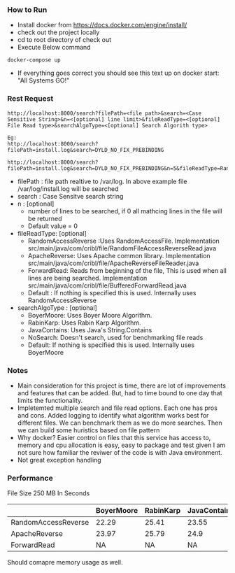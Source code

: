 ### How to Run

- Install docker from https://docs.docker.com/engine/install/
- check out the project locally
- cd to root directory of check out 
- Execute Below command
```
docker-compose up 
```
- If everything goes correct you should see this text up on docker start: "All Systems GO!"

### Rest Request
```
http://localhost:8000/search?filePath=<file path>&search=<Case Sensitive String>&n=<[optional] line limit>&fileReadType=<[optional] File Read type>&searchAlgoType=<[optional] Search Algorith type>

Eg: 
http://localhost:8000/search?filePath=install.log&search=DYLD_NO_FIX_PREBINDING

http://localhost:8000/search?filePath=install.log&search=DYLD_NO_FIX_PREBINDING&n=5&fileReadType=RandomAccessReverse&searchAlgoType=BoyerMoore
```
- filePath : file path realtive to /var/log. In above example file /var/log/install.log will be searched
- search : Case Sensitve search string
- n : [optional]
	- number of lines to be searched, if 0 all mathcing lines in the file will be returned
	- Default value = 0
- fileReadType: [optional]
	- RandomAccessReverse :Uses RandomAccessFile.  Implementation src/main/java/com/cribl/file/RandomFileAccessReverseRead.java
	- ApacheReverse: Uses Apache common library. Implementation src/main/java/com/cribl/file/ApacheReverseFileReader.java
	- ForwardRead: Reads from beginning of the file, This is used when all lines are being searched. Implementation src/main/java/com/cribl/file/BufferedForwardRead.java
	- Default : If nothing is specified this is used. Internally uses RandomAccessReverse
- searchAlgoType : [optional]
	- BoyerMoore: Uses Boyer Moore Algorithm.
	- RabinKarp: Uses Rabin Karp Algorithm.
	- JavaContains: Uses Java's String.Contains
	- NoSearch: Doesn't search, used for benchmarking file reads
	- Default: If nothing is specified this is used. Internally uses BoyerMoore

### Notes
- Main consideration for this project is time, there are lot of improvements and features that can be added. But, had to time bound to one day that limits the functionality.
- Impletemted multiple search and file read options. Each one has pros and cons.  Added logging to identify what algorithm works best for different files. We can benchmark them as we do more searches. Then we can build some huristics based on file pattern
- Why docker? Easier control on files that this service has access to, memory and cpu allocation is easy, easy to package and test given I am not sure how familiar the reviwer of the code is with Java environment.
- Not great exception handling

### Performance

File Size 250 MB
In Seconds

|   |  BoyerMoore | RabinKarp  |  JavaContains |  NoSearch |
| ------------ | ------------ | ------------ | ------------ | ------------ |
| RandomAccessReverse  |  22.29 | 25.41  | 23.55  |  57.32 |
| ApacheReverse | 23.97  |  25.79 | 24.9  | 57.24  |
| ForwardRead | NA  | NA  | NA  | 43.27  | |

Should comapre memory usage as well.

